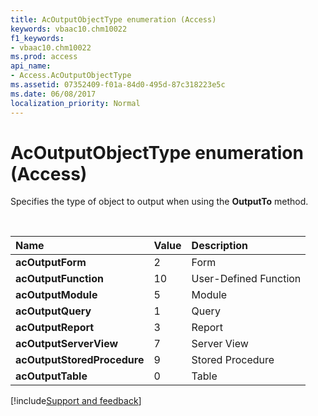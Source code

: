 ```yaml
---
title: AcOutputObjectType enumeration (Access)
keywords: vbaac10.chm10022
f1_keywords:
- vbaac10.chm10022
ms.prod: access
api_name:
- Access.AcOutputObjectType
ms.assetid: 07352409-f01a-84d0-495d-87c318223e5c
ms.date: 06/08/2017
localization_priority: Normal
---
```



# AcOutputObjectType enumeration (Access)

Specifies the type of object to output when using the **OutputTo** method.

<br/>

|Name|Value|Description|
|:-----|:-----|:-----|
|**acOutputForm**|2|Form|
|**acOutputFunction**|10|User-Defined Function|
|**acOutputModule**|5|Module|
|**acOutputQuery**|1|Query|
|**acOutputReport**|3|Report|
|**acOutputServerView**|7|Server View|
|**acOutputStoredProcedure**|9|Stored Procedure|
|**acOutputTable**|0|Table|

[!include[Support and feedback](~/includes/feedback-boilerplate.md)]
